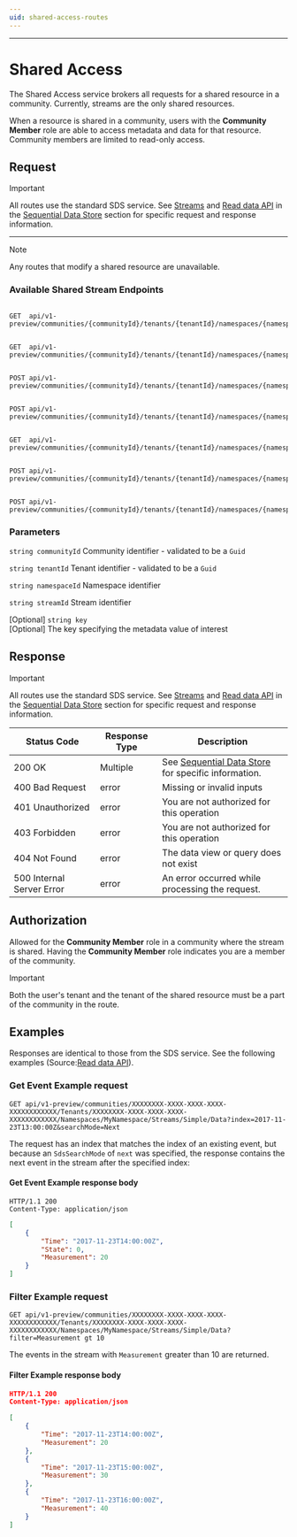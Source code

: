 ```yaml
---
uid: shared-access-routes
---
```


***

# Shared Access

The Shared Access service brokers all requests for a shared resource in a community. Currently, streams are the only shared resources.

When a resource is shared in a community, users with the **Community Member** role are able to access metadata and data for that resource. Community members are limited to read-only access.

## Request

> [!IMPORTANT]
>
> All routes use the standard SDS service. 
> See [Streams](xref:sds-streams) and [Read data API](xref:sdsReadingDataApi) in the [Sequential Data Store](xref:sds) section for specific request and response information.

***

> [!NOTE]
>
> Any routes that modify a shared resource are unavailable.

### Available Shared Stream Endpoints

```text

GET  api/v1-preview/communities/{communityId}/tenants/{tenantId}/namespaces/{namespaceId}/streams/{streamId}

```

```text

GET  api/v1-preview/communities/{communityId}/tenants/{tenantId}/namespaces/{namespaceId}/streams/{streamId}/data/{*more} 

```

```text

POST api/v1-preview/communities/{communityId}/tenants/{tenantId}/namespaces/{namespaceId}/streams/{streamId}/data/Transform/{*more} 

```

```text

POST api/v1-preview/communities/{communityId}/tenants/{tenantId}/namespaces/{namespaceId}/streams/{streamId}/data/Join/{*more} 

```

```text

GET  api/v1-preview/communities/{communityId}/tenants/{tenantId}/namespaces/{namespaceId}/streams/{streamId}/metadata

```

```text

POST api/v1-preview/communities/{communityId}/tenants/{tenantId}/namespaces/{namespaceId}/streams/{streamId}/metadata/{key}

```

```text

POST api/v1-preview/communities/{communityId}/tenants/{tenantId}/namespaces/{namespaceId}/streams/{streamId}/tags

```

### Parameters

`string communityId`
Community identifier - validated to be a `Guid`

`string tenantId`
Tenant identifier - validated to be a `Guid`

`string namespaceId`
Namespace identifier

`string streamId`
Stream identifier

[Optional] `string key`  
[Optional] The key specifying the metadata value of interest  

## Response

> [!IMPORTANT]
>
> All routes use the standard SDS service. 
> See [Streams](xref:sds-streams) and [Read data API](xref:sdsReadingDataApi) in the [Sequential Data Store](xref:sds) section for specific request and response information.

| Status Code               | Response Type | Description                                                     |
|---------------------------|---------------|-----------------------------------------------------------------|
| 200 OK                    | Multiple      | See [Sequential Data Store](xref:sds) for specific information. |
| 400 Bad Request           | error         | Missing or invalid inputs                                       |
| 401 Unauthorized          | error         | You are not authorized for this operation                       |
| 403 Forbidden             | error         | You are not authorized for this operation                       |
| 404 Not Found             | error         | The data view or query does not exist                           |
| 500 Internal Server Error | error         | An error occurred while processing the request.                 |

## Authorization

Allowed for the **Community Member** role in a community where the stream is shared. Having the **Community Member** role indicates you are a member of the community.

> [!IMPORTANT]
>
> Both the user's tenant and the tenant of the shared resource must be a part of the community in the route.

## Examples

Responses are identical to those from the SDS service. See the following examples (Source:[Read data API](xref:sdsReadingDataApi)).

### Get Event Example request

```text
GET api/v1-preview/communities/XXXXXXXX-XXXX-XXXX-XXXX-XXXXXXXXXXXX/Tenants/XXXXXXXX-XXXX-XXXX-XXXX-XXXXXXXXXXXX/Namespaces/MyNamespace/Streams/Simple/Data?index=2017-11-23T13:00:00Z&searchMode=Next
```

The request has an index that matches the index of an existing event, but because an `SdsSearchMode` of ``next`` was specified, the response contains the next event in the stream after the specified index:

#### Get Event Example response body

```text
HTTP/1.1 200
Content-Type: application/json
```

```json
[
    {
        "Time": "2017-11-23T14:00:00Z",
        "State": 0,
        "Measurement": 20
    }
]
```

### Filter Example request

```text
GET api/v1-preview/communities/XXXXXXXX-XXXX-XXXX-XXXX-XXXXXXXXXXXX/Tenants/XXXXXXXX-XXXX-XXXX-XXXX-XXXXXXXXXXXX/Namespaces/MyNamespace/Streams/Simple/Data?filter=Measurement gt 10
 ```

The events in the stream with `Measurement` greater than 10 are returned.

#### Filter Example response body

```json
HTTP/1.1 200
Content-Type: application/json

[
    {
        "Time": "2017-11-23T14:00:00Z",
        "Measurement": 20
    },
    {
        "Time": "2017-11-23T15:00:00Z",
        "Measurement": 30
    },
    {
        "Time": "2017-11-23T16:00:00Z",
        "Measurement": 40
    }
]
```
